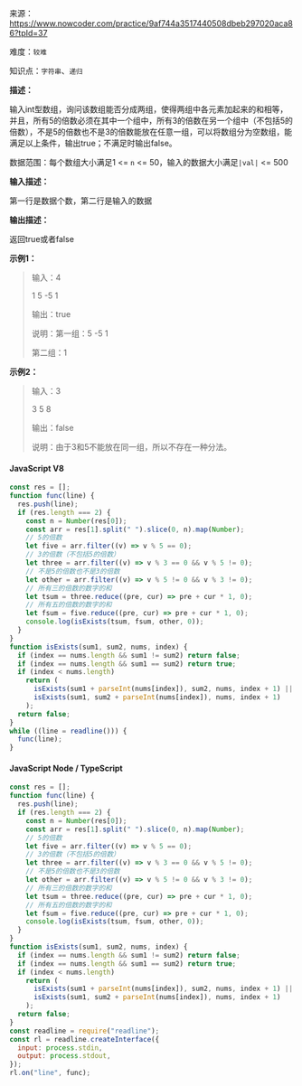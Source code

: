 来源：<https://www.nowcoder.com/practice/9af744a3517440508dbeb297020aca86?tpId=37>

难度：`较难`

知识点：`字符串`、`递归`

**描述：**

输入int型数组，询问该数组能否分成两组，使得两组中各元素加起来的和相等，并且，所有5的倍数必须在其中一个组中，所有3的倍数在另一个组中（不包括5的倍数），不是5的倍数也不是3的倍数能放在任意一组，可以将数组分为空数组，能满足以上条件，输出true；不满足时输出false。

数据范围：每个数组大小满足1 <= `n` <= 50，输入的数据大小满足`|val|` <= 500

**输入描述：**

第一行是数据个数，第二行是输入的数据

**输出描述：**

返回true或者false

**示例1：**

> 输入：4
>
> 1 5 -5 1
>
> 输出：true
>
> 说明：第一组：5 -5 1
>
> 第二组：1

**示例2：**

> 输入：3
>
> 3 5 8
>
> 输出：false
>
> 说明：由于3和5不能放在同一组，所以不存在一种分法。

<!-- tabs:start -->

#### **JavaScript V8**

```javascript
const res = [];
function func(line) {
  res.push(line);
  if (res.length === 2) {
    const n = Number(res[0]);
    const arr = res[1].split(" ").slice(0, n).map(Number);
    // 5的倍数
    let five = arr.filter((v) => v % 5 == 0);
    // 3的倍数（不包括5的倍数）
    let three = arr.filter((v) => v % 3 == 0 && v % 5 != 0);
    // 不是5的倍数也不是3的倍数
    let other = arr.filter((v) => v % 5 != 0 && v % 3 != 0);
    // 所有三的倍数的数字的和
    let tsum = three.reduce((pre, cur) => pre + cur * 1, 0);
    // 所有五的倍数的数字的和
    let fsum = five.reduce((pre, cur) => pre + cur * 1, 0);
    console.log(isExists(tsum, fsum, other, 0));
  }
}
function isExists(sum1, sum2, nums, index) {
  if (index == nums.length && sum1 != sum2) return false;
  if (index == nums.length && sum1 == sum2) return true;
  if (index < nums.length)
    return (
      isExists(sum1 + parseInt(nums[index]), sum2, nums, index + 1) ||
      isExists(sum1, sum2 + parseInt(nums[index]), nums, index + 1)
    );
  return false;
}
while ((line = readline())) {
  func(line);
}
```

#### **JavaScript Node / TypeScript**

```javascript
const res = [];
function func(line) {
  res.push(line);
  if (res.length === 2) {
    const n = Number(res[0]);
    const arr = res[1].split(" ").slice(0, n).map(Number);
    // 5的倍数
    let five = arr.filter((v) => v % 5 == 0);
    // 3的倍数（不包括5的倍数）
    let three = arr.filter((v) => v % 3 == 0 && v % 5 != 0);
    // 不是5的倍数也不是3的倍数
    let other = arr.filter((v) => v % 5 != 0 && v % 3 != 0);
    // 所有三的倍数的数字的和
    let tsum = three.reduce((pre, cur) => pre + cur * 1, 0);
    // 所有五的倍数的数字的和
    let fsum = five.reduce((pre, cur) => pre + cur * 1, 0);
    console.log(isExists(tsum, fsum, other, 0));
  }
}
function isExists(sum1, sum2, nums, index) {
  if (index == nums.length && sum1 != sum2) return false;
  if (index == nums.length && sum1 == sum2) return true;
  if (index < nums.length)
    return (
      isExists(sum1 + parseInt(nums[index]), sum2, nums, index + 1) ||
      isExists(sum1, sum2 + parseInt(nums[index]), nums, index + 1)
    );
  return false;
}
const readline = require("readline");
const rl = readline.createInterface({
  input: process.stdin,
  output: process.stdout,
});
rl.on("line", func);
```

<!-- tabs:end -->
